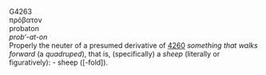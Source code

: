 <body>
  <p>G4263<br>  πρόβατον  <br> probaton  <br><i>prob‘-at-on </i><br>Properly the neuter of a presumed derivative of <a href="g4260.htm">4260</a>  <i>something</i> <i>that</i> <i>walks</i> <i>forward</i> (a <i>quadruped</i>), that is, (specifically) a <i>sheep</i> (literally or figuratively): - sheep ([-fold]).<br></p>
 </body>